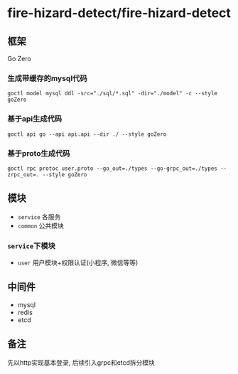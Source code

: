 # fire-hizard-detect/fire-hizard-detect



## 框架
Go Zero

### 生成带缓存的mysql代码
```shell
goctl model mysql ddl -src="./sql/*.sql" -dir="./model" -c --style goZero
```
### 基于api生成代码
```shell
goctl api go --api api.api --dir ./ --style goZero
```
### 基于proto生成代码
```shell
goctl rpc protoc user.proto --go_out=./types --go-grpc_out=./types --zrpc_out=. --style goZero
```

## 模块
* `service` 各服务
* `common` 公共模块

### `service`下模块
* `user` 用户模块+权限认证(小程序, 微信等等)

## 中间件
* mysql
* redis
* etcd

## 备注
先以http实现基本登录, 后续引入grpc和etcd拆分模块